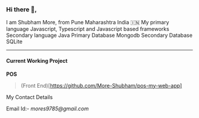 ### Hi there 👋,
I am Shubham More, from Pune Maharashtra India 🇮🇳
My primary language Javascript, Typescript and Javascript based frameworks
Secondary language Java
Primary Database Mongodb
Secondary Database SQLite 

----

#### Current Working Project
**POS**
> (Front End)[https://github.com/More-Shubham/pos-my-web-app]

My Contact Details 

Email Id:- _mores9785@gmail.com_
